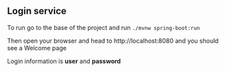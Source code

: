 ## Login service
To run go to the base of the project and run ```./mvnw spring-boot:run```

Then open your browser and head to http://localhost:8080 and you should see a Welcome page

Login information is **user** and **password**
